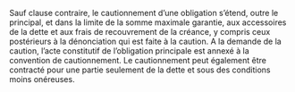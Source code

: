 Sauf clause contraire, le cautionnement d’une obligation s’étend, outre le principal,
et dans la limite de la somme maximale garantie, aux accessoires de la dette et aux frais de
recouvrement de la créance, y compris ceux postérieurs à la dénonciation qui est faite à la
caution.
A la demande de la caution, l’acte constitutif de l’obligation principale est annexé à la
convention de cautionnement.
Le cautionnement peut également être contracté pour une partie seulement de la dette et sous
des conditions moins onéreuses.